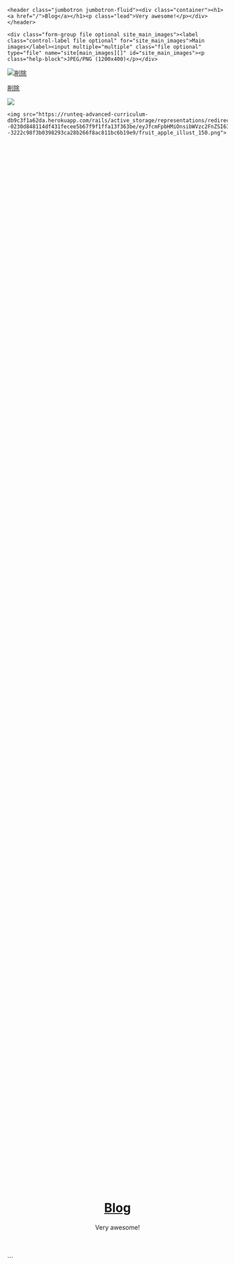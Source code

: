 
```
<header class="jumbotron jumbotron-fluid"><div class="container"><h1><a href="/">Blog</a></h1><p class="lead">Very awesome!</p></div></header>

```

```
<div class="form-group file optional site_main_images"><label class="control-label file optional" for="site_main_images">Main images</label><input multiple="multiple" class="file optional" type="file" name="site[main_images][]" id="site_main_images"><p class="help-block">JPEG/PNG (1200x400)</p></div>

```
<div class="main_images_box"><div class="main_image"><img src="https://runteq-advanced-curriculum-db9c3f1a62da.herokuapp.com/rails/active_storage/representations/redirect/eyJfcmFpbHMiOnsibWVzc2FnZSI6IkJBaHBCZz09IiwiZXhwIjpudWxsLCJwdXIiOiJibG9iX2lkIn19--48513866ddf44cf33759b46818b19b8fa7077c3d/eyJfcmFpbHMiOnsibWVzc2FnZSI6IkJBaDdCem9MWm05eWJXRjBTU0lJY0c1bkJqb0dSVlE2QzNKbGMybDZaVWtpRERNd01IZ3hNREFHT3daVSIsImV4cCI6bnVsbCwicHVyIjoidmFyaWF0aW9uIn19--d24c51359cda7b8a7f33ad53875c025ba0d643cf/fruit_apple_illust_150.png"><a class="btn btn-danger" rel="nofollow" data-method="delete" href="/admin/site/attachments/1">削除</a></div></div>

<a class="btn btn-danger" rel="nofollow" data-method="delete" href="/admin/site/attachments/2">削除</a>



<img src="https://runteq-advanced-curriculum-db9c3f1a62da.herokuapp.com/rails/active_storage/representations/redirect/eyJfcmFpbHMiOnsibWVzc2FnZSI6IkJBaHBDQT09IiwiZXhwIjpudWxsLCJwdXIiOiJibG9iX2lkIn19--0230d848114df431fecee5b67f9f1ffa13f363be/eyJfcmFpbHMiOnsibWVzc2FnZSI6IkJBaDdCem9MWm05eWJXRjBTU0lJY0c1bkJqb0dSVlE2QzNKbGMybDZaVWtpQ2pNeWVETXlCanNHVkE9PSIsImV4cCI6bnVsbCwicHVyIjoidmFyaWF0aW9uIn19--3222c98f3b0398293ca28b266f8ac811bc6b19e9/fruit_apple_illust_150.png">



```
<img src="https://runteq-advanced-curriculum-db9c3f1a62da.herokuapp.com/rails/active_storage/representations/redirect/eyJfcmFpbHMiOnsibWVzc2FnZSI6IkJBaHBDQT09IiwiZXhwIjpudWxsLCJwdXIiOiJibG9iX2lkIn19--0230d848114df431fecee5b67f9f1ffa13f363be/eyJfcmFpbHMiOnsibWVzc2FnZSI6IkJBaDdCem9MWm05eWJXRjBTU0lJY0c1bkJqb0dSVlE2QzNKbGMybDZaVWtpQ2pNeWVETXlCanNHVkE9PSIsImV4cCI6bnVsbCwicHVyIjoidmFyaWF0aW9uIn19--3222c98f3b0398293ca28b266f8ac811bc6b19e9/fruit_apple_illust_150.png">

```


<header>
  <div class="swiper-container swiper-container-initialized swiper-container-horizontal">
	  <div class="swiper-wrapper" id="swiper-wrapper-ea9b8dadae423961" aria-live="off" style="transition: all; transform: translate3d(-1584px, 0px, 0px);"><img class="swiper-slide swiper-slide-duplicate swiper-slide-next swiper-slide-duplicate-prev" src="/images/cover.jpg" data-swiper-slide-index="0" role="group" aria-label="1 / 3" style="width: 792px;"><img class="swiper-slide swiper-slide-duplicate-active swiper-slide-prev swiper-slide-duplicate-next" src="/images/cover.jpg" data-swiper-slide-index="0" role="group" aria-label="2 / 3" style="width: 792px;"><img class="swiper-slide swiper-slide-duplicate swiper-slide-active swiper-slide-duplicate-prev" src="/images/cover.jpg" data-swiper-slide-index="0" role="group" aria-label="3 / 3" style="width: 792px;"></div><span class="swiper-notification" aria-live="assertive" aria-atomic="true"></span></div><div class="container blog-title"><h1><a href="/">Blog</a></h1><p class="lead">Very awesome!</p></div></header>
```